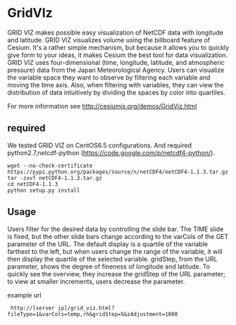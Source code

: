 # GridVIz

GRID VIZ makes possible easy visualization of NetCDF data with longitude and latitude. GRID VIZ visualizes volume using the billboard feature of Cesium. It's a rather simple mechanism, but because it allows you to quickly give form to your ideas, it makes Cesium the best tool for data visualization.
GRID VIZ uses four-dimensional (time, longitude, latitude, and atmospheric pressure) data from the Japan Meteorological Agency. Users can visualize the variable space they want to observe by filtering each variable and moving the time axis. Also, when filtering with variables, they can view the distribution of data intuitively by dividing the spaces by color into quartiles.

For more information see http://cesiumjs.org/demos/GridViz.html

## required 

We tested GRID VIZ on CentOS6.5 configurations.
And required python2.7,netcdf-python
(https://code.google.com/p/netcdf4-python/).

    wget --no-check-certificate https://pypi.python.org/packages/source/n/netCDF4/netCDF4-1.1.3.tar.gz
    tar -zxvf netCDF4-1.1.3.tar.gz
    cd netCDF4-1.1.3
    python setup.py install

## Usage

Users filter for the desired data by controlling the slide bar. The TIME slide is fixed, but the other slide bars change according to the varCols of the GET parameter of the URL. The default display is a quartile of the variable farthest to the left, but when users change the range of the variable, it will then display the quartile of the selected variable. gridStep, from the URL parameter, shows the degree of fineness of longitude and latitude. To quickly see the overview, they increase the gridStep of the URL parameter; to view at smaller increments, users decrease the parameter.

example url

     http://[server ip]/grid_viz.html?fileType=1&varCols=temp,rh&gridStep=5&zAdjustment=1000


